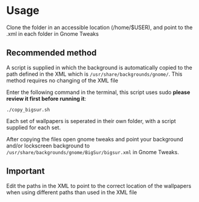 # Usage
Clone the folder in an accessible location (/home/$USER), and point to the .xml in each folder in Gnome Tweaks

## Recommended method
A script is supplied in which the background is automatically copied to the path defined in the XML which is `/usr/share/backgrounds/gnome/`. This method requires no changing of the XML file

Enter the following command in the terminal, this script uses sudo **please review it first before running it**:

```
./copy_bigsur.sh
``` 

Each set of wallpapers is seperated in their own folder, with a script supplied for each set.

After copying the files open gnome tweaks and point your background and/or lockscreen background to `/usr/share/backgrounds/gnome/BigSur/bigsur.xml` in Gnome Tweaks.

## Important 
Edit the paths in the XML to point to the correct location of the wallpapers when using different paths than used in the XML file
